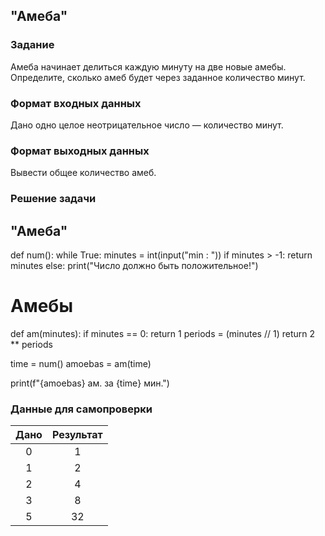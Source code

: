 ## "Амеба"

### Задание

Амеба начинает делиться каждую минуту на две новые амебы. Определите, сколько амеб будет через заданное количество минут.

### Формат входных данных

Дано одно целое неотрицательное число — количество минут.

### Формат выходных данных

Вывести общее количество амеб.

### Решение задачи

## "Амеба"


def num():
    while True:
        minutes = int(input("min : "))
        if minutes > -1:
            return minutes
        else:
            print("Число должно быть положительное!")


# Амебы

def am(minutes):
    if minutes == 0:
        return 1
    periods = (minutes // 1)
    return 2 ** periods


time = num()
amoebas = am(time)

print(f"{amoebas} ам. за {time} мин.")


### Данные для самопроверки

| Дано | Результат |
|:----:|:---------:|
|  0   |     1     |
|  1   |     2     |
|  2   |     4     |
|  3   |     8     |
|  5   |    32     |

